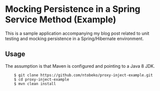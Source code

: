 Mocking Persistence in a Spring Service Method (Example)
========================================================

This is a sample application accompanying my blog post related to unit testing and mocking persistence in a Spring/Hibernate environment.

Usage
-----

The assumption is that Maven is configured and pointing to a Java 8 JDK.

```
    $ git clone https://github.com/ntobeko/proxy-inject-example.git
    $ cd proxy-inject-example
    $ mvn clean install
```